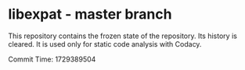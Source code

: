 # libexpat - master branch

This repository contains the frozen state of the repository.
Its history is cleared. It is used only for static code
analysis with Codacy.

Commit Time: 1729389504